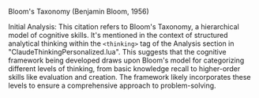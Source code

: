 Bloom's Taxonomy (Benjamin Bloom, 1956)

Initial Analysis:
This citation refers to Bloom's Taxonomy, a hierarchical model of cognitive skills. It's mentioned in the context of structured analytical thinking within the `<thinking>` tag of the Analysis section in "ClaudeThinkingPersonalized.lua". This suggests that the cognitive framework being developed draws upon Bloom's model for categorizing different levels of thinking, from basic knowledge recall to higher-order skills like evaluation and creation. The framework likely incorporates these levels to ensure a comprehensive approach to problem-solving. 